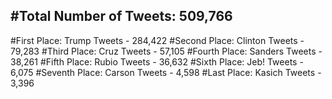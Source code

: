 #Total Number of Tweets: 509,766 
---
#First Place: Trump Tweets - 284,422
#Second Place: Clinton Tweets - 79,283
#Third Place: Cruz Tweets - 57,105
#Fourth Place: Sanders Tweets - 38,261
#Fifth Place: Rubio Tweets - 36,632
#Sixth Place: Jeb! Tweets - 6,075
#Seventh Place: Carson Tweets - 4,598
#Last Place: Kasich Tweets - 3,396
